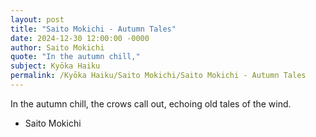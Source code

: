 ```yaml
---
layout: post
title: "Saito Mokichi - Autumn Tales"
date: 2024-12-30 12:00:00 -0000
author: Saito Mokichi
quote: "In the autumn chill,"
subject: Kyōka Haiku
permalink: /Kyōka Haiku/Saito Mokichi/Saito Mokichi - Autumn Tales
---
```


In the autumn chill,
the crows call out, echoing
old tales of the wind.

- Saito Mokichi
